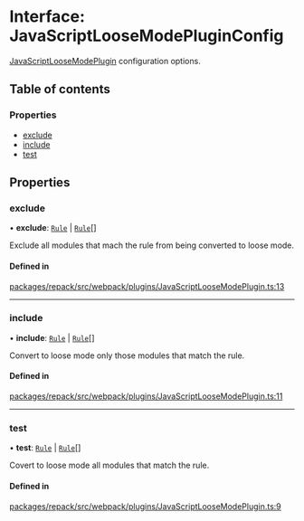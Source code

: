 # Interface: JavaScriptLooseModePluginConfig

[JavaScriptLooseModePlugin](../classes/JavaScriptLooseModePlugin.md) configuration options.

## Table of contents

### Properties

- [exclude](./JavaScriptLooseModePluginConfig.md#exclude)
- [include](./JavaScriptLooseModePluginConfig.md#include)
- [test](./JavaScriptLooseModePluginConfig.md#test)

## Properties

### exclude

• **exclude**: [`Rule`](../types/Rule.md) \| [`Rule`](../types/Rule.md)[]

Exclude all modules that mach the rule from being converted to loose mode.

#### Defined in

[packages/repack/src/webpack/plugins/JavaScriptLooseModePlugin.ts:13](https://github.com/callstack/repack/blob/a78f6b9/packages/repack/src/webpack/plugins/JavaScriptLooseModePlugin.ts#L13)

___

### include

• **include**: [`Rule`](../types/Rule.md) \| [`Rule`](../types/Rule.md)[]

Convert to loose mode only those modules that match the rule.

#### Defined in

[packages/repack/src/webpack/plugins/JavaScriptLooseModePlugin.ts:11](https://github.com/callstack/repack/blob/a78f6b9/packages/repack/src/webpack/plugins/JavaScriptLooseModePlugin.ts#L11)

___

### test

• **test**: [`Rule`](../types/Rule.md) \| [`Rule`](../types/Rule.md)[]

Covert to loose mode all modules that match the rule.

#### Defined in

[packages/repack/src/webpack/plugins/JavaScriptLooseModePlugin.ts:9](https://github.com/callstack/repack/blob/a78f6b9/packages/repack/src/webpack/plugins/JavaScriptLooseModePlugin.ts#L9)
